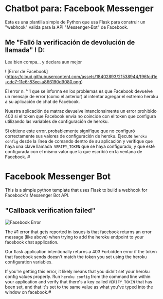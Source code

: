 
# Chatbot para: Facebook Messenger
Esta es una plantilla simple de Python que usa Flask para construir un "webhook" valida para la API "Messenger-Bot" de Facebook.

## Me "Falló la verificación de devolución de llamada" ! D:

Lea bien compa... y declara aun mejor


! [Error de Facebook] (https://cloud.githubusercontent.com/assets/18402893/21538944/f96fcd1e-cdc7-11e6-83ee-a866190d9080.png)

El error n. ° 1 que se informa en los problemas es que Facebook devuelve un mensaje de error (como el anterior) al intentar agregar el extremo heroku a su aplicación de chat de Facebook.

Nuestra aplicación de matraz devuelve intencionalmente un error prohibido 403 si el token que Facebook envía no coincide con el token que configura utilizando las variables de configuración de heroku.

Si obtiene este error, probablemente signifique que no configuró correctamente sus valores de configuración de heroku. Ejecute `heroku config` desde la línea de comando dentro de su aplicación y verifique que haya una clave llamada` VERIFY_TOKEN` que se haya configurado, y que esté configurada con el mismo valor que la que escribió en la ventana de Facebook. #

# Facebook Messenger Bot
This is a simple python template that uses Flask to build a webhook for Facebook's Messenger Bot API.

## "Callback verification failed"

![Facebook Error](https://cloud.githubusercontent.com/assets/18402893/21538944/f96fcd1e-cdc7-11e6-83ee-a866190d9080.png)

The #1 error that gets reported in issues is that facebook returns an error message (like above) when trying to add the heroku endpoint to your facebook chat application.

Our flask application intentionally returns a 403 Forbidden error if the token that facebook sends doesn't match the token you set using the heroku configuration variables.

If you're getting this error, it likely means that you didn't set your heroku config values properly. Run `heroku config` from the command line within your application and verify that there's a key called `VERIFY_TOKEN` that has been set, and that it's set to the same value as what you've typed into the window on facebook.#
